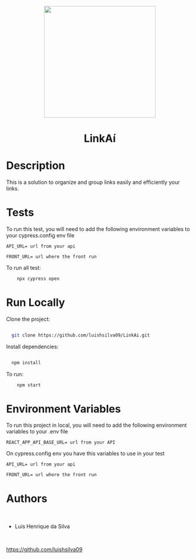 <p align="center"> 
    <img src="https://images.emojiterra.com/openmoji/v13.1/512px/269b.png" height="300px">
</p>

<h1 align="center">LinkAí</h1>

# Description

This is a solution to organize and group links easily and efficiently your links.

# Tests

To run this test, you will need to add the following environment variables to your cypress.config env file

`API_URL= url from your api`

`FRONT_URL= url where the front run`

To run all test:

```bash
    npx cypress open
```

# Run Locally

Clone the project:

```bash

  git clone https://github.com/luishsilva09/LinkAi.git

```

Install dependencies:

```bash

  npm install

```

To run:

```bash
    npm start
```

# Environment Variables

To run this project in local, you will need to add the following environment variables to your .env file

`REACT_APP_API_BASE_URL= url from your API`

On cypress.config env you have this variables to use in your test

`API_URL= url from your api`

`FRONT_URL= url where the front run`

# Authors

​

- Luís Henrique da Silva

​

https://github.com/luishsilva09
